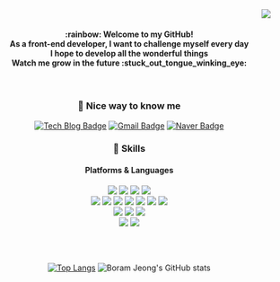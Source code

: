 <!--
**bo-ram-jeong/bo-ram-jeong** is a ✨ _special_ ✨ repository because its `README.md` (this file) appears on your GitHub profile.

Here are some ideas to get you started:

- 🔭 I’m currently working on ...
- 🌱 I’m currently learning ...
- 👯 I’m looking to collaborate on ...
- 🤔 I’m looking for help with ...
- 💬 Ask me about ...
- 📫 How to reach me: ...
- 😄 Pronouns: ...
- ⚡ Fun fact: ...
-->
<div align="right">
<!--
[![Hits](https://hits.seeyoufarm.com/api/count/incr/badge.svg?url=https%3A%2F%2Fgithub.com%2Fbo-ram-jeong&count_bg=%23F12793&title_bg=%23171617&icon=&icon_color=%23E7E7E7&title=hits&edge_flat=false)](https://github.com/bo-ram-jeong)
-->
<a href="https://github.com/bo-ram-jeong"><img src="https://hits.seeyoufarm.com/api/count/incr/badge.svg?url=https%3A%2F%2Fgithub.com%2Fbo-ram-jeong&count_bg=%23F12793&title_bg=%23171617&icon=github.svg&icon_color=%23E7E7E7&title=GitHub&edge_flat=false)"/></a>

</div>

<div align="center">
<h4>
:rainbow: Welcome to my GitHub!<br/>
As a front-end developer, I want to challenge myself every day<br/>
I hope to develop all the wonderful things<br/>
Watch me grow in the future :stuck_out_tongue_winking_eye:
</h4>

<br/>

### :clap: Nice way to know me
[![Tech Blog Badge](http://img.shields.io/badge/-Tech%20blog-black?style=flat-square&logo=github&link=https://bo-ram-jeong.github.io/)](https://bo-ram-jeong.github.io/)
[![Gmail Badge](https://img.shields.io/badge/boram33377@gmail.com-d14836?style=flat-square&logo=Gmail&logoColor=white&link=mailto:boram33377@gmail.com)](mailto:boram33377@gmail.com)
[![Naver Badge](https://img.shields.io/badge/brj34@naver.com-03C75A?style=flat-square&logo=Naver&logoColor=white&link=mailto:brj34@naver.com)](mailto:brj34@naver.com)
<br/>

### :muscle: Skills
<h4>Platforms & Languages</h4>
<a href="https://www.eclipse.org/downloads/"><img src="https://img.shields.io/badge/Eclipse IDE-2C2255?style=flat-square&logo=Eclipse IDE&logoColor=white"/></a>
<a href=https://developer.android.com/studio?gclid=CjwKCAjw3K2XBhAzEiwAmmgrApuGSt607re8P5ghbZZFyMB4FnREisCQPJNChxWbvRAU0QCSrQz2GBoCtYUQAvD_BwE&gclsrc=aw.ds"><img src="https://img.shields.io/badge/Android Studio-3DDC84?style=flat-square&logo=Android Studio&logoColor=white"/></a>
<a href="https://code.visualstudio.com/"><img src="https://img.shields.io/badge/Visual Studio Code-007ACC?style=flat-square&logo=Visual Studio Code&logoColor=white"/></a>
<a href="https://visualstudio.microsoft.com/ko/"><img src="https://img.shields.io/badge/Visual Studio-5C2D91?style=flat-square&logo=Visual Studio&logoColor=white"/></a>
<br/>
<a href="https://www.java.com/ko/"><img src="https://user-images.githubusercontent.com/84834172/182914035-4bd5d509-cf68-40ba-a641-5c1bf76fc5d9.svg"/></a>
<a href="https://developer.android.com/?hl=ko"><img src="https://img.shields.io/badge/Android-3DDC84?style=flat-square&logo=Android&logoColor=white"/></a>
<a href="https://ko.reactjs.org/"><img src="https://img.shields.io/badge/React-61DAFB?style=flat-square&logo=React&logoColor=black"/></a>
<a href="https://developer.mozilla.org/ko/docs/Web/JavaScript"><img src="https://img.shields.io/badge/JavaScript-F7DF1E?style=flat-square&logo=JavaScript&logoColor=black"/></a> 
<a href="https://developer.mozilla.org/ko/docs/Learn/HTML/Introduction_to_HTML/Getting_started"><img src="https://img.shields.io/badge/HTML5-E34F26?style=flat-square&logo=HTML5&logoColor=white"/></a>
<a href="https://developer.mozilla.org/ko/docs/Web/CSS"><img src="https://img.shields.io/badge/CSS3-1572B6?style=flat-square&logo=CSS3&logoColor=white"/></a>
<a href="https://opentutorials.org/module/3921/23496"><img src="https://img.shields.io/badge/C-A8B9CC?style=flat-square&logo=C&logoColor=white"/></a>
<br/>
<a href="https://www.mongodb.com/cloud/atlas/lp/try2?utm_source=google&utm_campaign=gs_apac_south_korea_search_core_brand_atlas_desktop&utm_term=mongodb&utm_medium=cpc_paid_search&utm_ad=e&utm_ad_campaign_id=12212624365&adgroup=115749706703&gclid=CjwKCAjw3K2XBhAzEiwAmmgrAtWQZKRF5B7l4qNtIdD0Hd94NBMP8vPD5UmoNRTHtt9g_uAMSMX8-BoCh68QAvD_BwE"><img src="https://img.shields.io/badge/MongoDB-47A248?style=flat-square&logo=MongoDB&logoColor=white"/></a>
<a href="https://www.mysql.com/"><img src="https://img.shields.io/badge/MySQL-4479A1?style=flat-square&logo=MySQL&logoColor=white"/></a>
<a href="https://www.sqlite.org/index.html"><img src="https://img.shields.io/badge/SQLite-003B57?style=flat-square&logo=SQLite&logoColor=white"/></a>
<br/>
<a href="https://tomcat.apache.org/"><img src="https://img.shields.io/badge/Apache Tomcat-F8DC75?style=flat-square&logo=Apache Tomcat&logoColor=black"/></a>
<a href="https://firebase.google.com/?hl=ko&gclid=CjwKCAjw3K2XBhAzEiwAmmgrAmKmQPnuGPgCoOKuVQyW-5iqhSE9MIsh96di7zZCR5qvgTdqAiCkdRoC9JQQAvD_BwE&gclsrc=aw.ds"><img src="https://img.shields.io/badge/Firebase-FFCA28?style=flat-square&logo=Firebase&logoColor=black"/></a>

<br/><br/>

[![Top Langs](https://github-readme-stats.vercel.app/api/top-langs/?username=bo-ram-jeong&layout=compact&theme=omni&langs_count=15)](https://github.com/anuraghazra/github-readme-stats)
![Boram Jeong's GitHub stats](https://github-readme-stats.vercel.app/api?username=bo-ram-jeong&show_icons=true&theme=omni)

</div>

